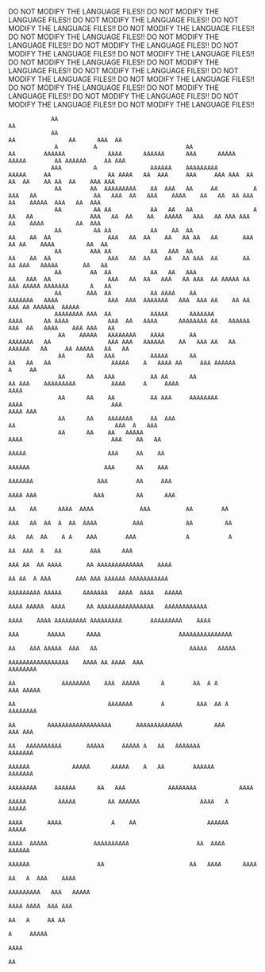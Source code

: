 DO NOT MODIFY THE LANGUAGE FILES!!
DO NOT MODIFY THE LANGUAGE FILES!!
DO NOT MODIFY THE LANGUAGE FILES!!
DO NOT MODIFY THE LANGUAGE FILES!!
DO NOT MODIFY THE LANGUAGE FILES!!
DO NOT MODIFY THE LANGUAGE FILES!!
DO NOT MODIFY THE LANGUAGE FILES!!
DO NOT MODIFY THE LANGUAGE FILES!!
DO NOT MODIFY THE LANGUAGE FILES!!
DO NOT MODIFY THE LANGUAGE FILES!!
DO NOT MODIFY THE LANGUAGE FILES!!
DO NOT MODIFY THE LANGUAGE FILES!!
DO NOT MODIFY THE LANGUAGE FILES!!
DO NOT MODIFY THE LANGUAGE FILES!!
DO NOT MODIFY THE LANGUAGE FILES!!
DO NOT MODIFY THE LANGUAGE FILES!!
DO NOT MODIFY THE LANGUAGE FILES!!
DO NOT MODIFY THE LANGUAGE FILES!!
DO NOT MODIFY THE LANGUAGE FILES!!
DO NOT MODIFY THE LANGUAGE FILES!!





                                                                                                                                                                                                     
                AA                                                                                                                                                         AA                                                          
                AA                                                                                                                           AA               AA      AAA  AA                                                          
                 A          A                         AA                 AA        AAAAAA            AAAA      AAAAAA      AAA      AAAAA   AAAAA        AA AAAAAA     AA AAA                                                          
                AAA         A               AAAAAA    AAAAAAAAA          AAAAA     AA                AA AAAA   AA  AAA     AAA     AAA AAA  AA AA  AA    AA AA  AA    AAA AAA                                                          
                 AA        AA  AAAAAAAAA    AA  AAA   AA     AA          A   AAA   AA                AA   AAA  AA   AAA    AAAA    AA   AA  AA AAA AA    AAAAA  AAA   AA  AAA                                                          
                 AA         AA AA           AA   AA   AA                 A    AA   AA                AAA   AA  AA    AA   AAAAA   AAA   AA AAA AAA AA    AAAA         AA  AAA                                                          
                 AA         AA AA           AA    AA  AA                 AA    AA  AA                AAA   AA  AA    AA   AA AA   AA       AAA  AA AA    AAAA         AA  AA                                                           
                 AA        AAA AA           AA   AAA  AA                 AA    AA  AA                AAA   AA  AA    AA   AA AAA  AA       AA   AA AAA   AAAAA       AA   AA                                                           
                 AA        AA  AA           AA   AA   AAA                AA   AAA  AA                AAA   AA  AA   AAA   AA AAA  AA AAAAA AA  AAA AAAAA AAAAAAA      A   AA                                                           
                 AA       AAA  AA           AA AAAA    AA                AAAAAAA   AAAA              AAA  AAA  AAAAAAA   AAA  AAA AA    AA AA  AAA AA AAAAAA  AAAAA                                                                    
                 AAAAAAAA AAA  AA           AAAAA      AAAAAAA           AAAA      AA AAAA           AAA  AA   AAAA      AAAAAAAA AA   AAAAAA AAA  AA   AAAA    AAA AAA   AA                                                           
                  AA    AAAAA   AAAAAAAA    AAAA       AA                AAAAAAA   AA                AAA AAA   AAAAAA    AA   AAA AA   AA AAAAAA   AA     AA AAAAA   AA   AA                                                           
                  AA      AA   AAA          AAAAA      AA                AA   AA   AA                 AAAAA    A   AAAA AA     AAA AAAAAA           A     AA                                                                           
                  AA      AA   AAA          AA AA      AA                AA AAA    AAAAAAAAA          AAAA     A     AAAA                                                    AAAA                                                      
                  AA      AA    AA          AA AAA     AAAAAAAA          AAAA                         AAA                                                                  AAAA AAA                                                    
                  AA      AA    AAAAAAA     AA  AAA                                                                                        AA                            AAA  A   AAA                                                  
                  AA      AA    AA   AAAAA                                                                                                AAAA                         AAA    AA   AA                                                  
                                                                                                                                          AAAAA                       AAA     AA    AA                                                 
                                                                                                                                          AAAAAA                     AAA      AA    AAA                                                
                                                                                                                                          AAAAAAA                  AAA        AA     AAA                                               
                                                                                                                                          AAAA AAA                AAA         AA      AAA                                              
                                                                                                                            AA    AA      AAAA  AAAA             AAA          AA        AA                                             
                                                                                                                            AAA   AA  AA  A  AA  AAAA          AAA            AA         AA                                            
                                                                                                                             AA   AA  AA    A A    AAA        AAA              A           A                                           
                                                                                                                             AA  AAA  A   AA        AAA      AAA                                                                       
                                                                                                                             AAA AA  AA AAAA       AA AAAAAAAAAAAAA    AAAA                                                            
                                                                                                                              AA AA  A AAA       AAA AAA AAAAAA AAAAAAAAAAA                                                            
                                                                                                                          AAAAAAAAA AAAAA      AAAAAAA   AAAA  AAAA   AAAAA                                                            
                                                                                                                        AAAA AAAAA  AAAA      AA AAAAAAAAAAAAAAAA   AAAAAAAAAAAA                                                       
                                                                                                                      AAAA    AAAA AAAAAAAAA AAAAAAAAA        AAAAAAAAA    AAAA                                                        
                                                                                                                     AAA        AAAAA      AAAA                      AAAAAAAAAAAAAAA                                                   
                                                                                                                     AA    AAA AAAAA  AAA   AA                          AAAAA   AAAAA                                                  
                                                                                                        AAAAAAAAAAAAAAAAA    AAAA AA AAAA  AAA                              AAAAAAAA                                                   
                                                                                                        AA             AAAAAAAA    AAA  AAAAA      A        AA  A A           AAA AAAAA                                                
                                                                                                        AA                          AAAAAAA        A         AAA  AA A         AAAAAAAA                                                
                                                                                                        AA         AAAAAAAAAAAAAAAAAA       AAAAAAAAAAAAA         AAA            AAA AAA                                               
                                                                                                        AA   AAAAAAAAAA       AAAAA     AAAAA A   AA   AAAAAAA                    AAAAAAA                                              
                                                                                                        AAAAAA            AAAAA      AAAAA    A   AA        AAAAAA                 AAAAAAA                                             
                                                                                                                    AAAAAAAA     AAAAAA      AA   AAA            AAAAAAAA            AAAA                                              
                                                                                                                 AAAAA         AAAAA         AA AAAAAA                 AAAA   A       AAAAA                                            
                                                                                                                 AAAA       AAAA              A    AA                    AAAAAA       AAAAA                                            
                                                                                                                   AAAA  AAAAA             AAAAAAAAAA                   AA  AAAA      AAAAAA                                           
                                                                                                                     AAAAAA                   AA                        AA   AAAA      AAAA                                            
                                                                                                                                                                        AA   A  AAA    AAAA                                            
                                                                                                                                                                     AAAAAAAAA   AAA   AAAAA                                           
                                                                                                                                                                       AAAA AAAA  AAA AAA                                              
                                                                                                                                                                        AA   A     AA AA                                               
                                                                                                                                                                             A     AAAAA                                               
                                                                                                                                                                                   AAAA                                                
                                                                                                                                                                                    AA                                                 
                                                                                                                                                                                                                                       
                                                                                                                                                                                                                                       
                                                                                                                                                                                                                                       
                                                                                                                                                                                                                                       
                                                                                                                                                                                                                                       
                                                                                                                                                                                                                                       
